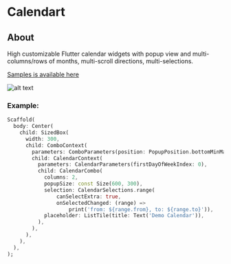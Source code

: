 # Calendart

## About

High customizable Flutter calendar widgets with popup view and multi-columns/rows of months, multi-scroll directions, multi-selections.

[Samples is available here](https://samples.creomobile.com/#/calendart)

![alt text](https://samples.creomobile.com/calendart.png)

### Example:

```dart
Scaffold(
  body: Center(
    child: SizedBox(
      width: 300,
      child: ComboContext(
        parameters: ComboParameters(position: PopupPosition.bottomMinMatch),
        child: CalendarContext(
          parameters: CalendarParameters(firstDayOfWeekIndex: 0),
          child: CalendarCombo(
            columns: 2,
            popupSize: const Size(600, 300),
            selection: CalendarSelections.range(
                canSelectExtra: true,
                onSelectedChanged: (range) =>
                    print('from: ${range.from}, to: ${range.to}')),
            placeholder: ListTile(title: Text('Demo Calendar')),
          ),
        ),
      ),
    ),
  ),
);
```
